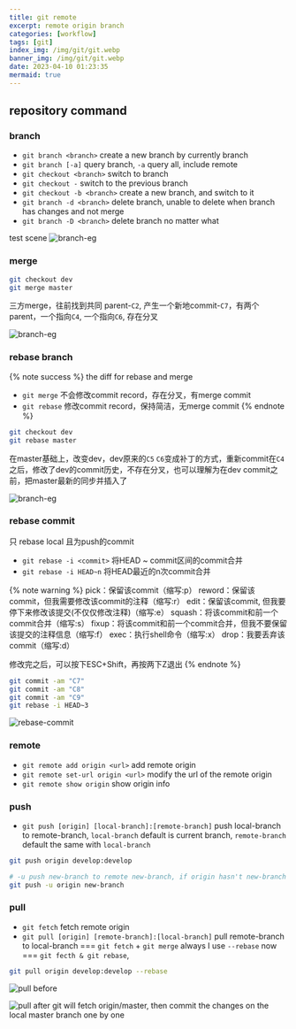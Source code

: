 ```yaml
---
title: git remote
excerpt: remote origin branch
categories: [workflow]
tags: [git]
index_img: /img/git/git.webp
banner_img: /img/git/git.webp
date: 2023-04-10 01:23:35
mermaid: true
---
```


## repository command

### branch

- `git branch <branch>` create a new branch by currently branch
- `git branch [-a]` query branch, `-a` query all, include remote
- `git checkout <branch>` switch to branch
- `git checkout -` switch to the previous branch
- `git checkout -b <branch>` create a new branch, and switch to it
- `git branch -d <branch>` delete branch, unable to delete when branch has changes and not merge
- `git branch -D <branch>` delete branch no matter what

test scene
![branch-eg]( /img/git/branch-eg.webp)

### merge

```sh
git checkout dev
git merge master
```

三方merge，往前找到共同 parent-`C2`, 产生一个新地commit-`C7`，有两个parent，一个指向`C4`, 一个指向`C6`, 存在分叉

![branch-eg]( /img/git/merge-branch.webp)

### rebase branch
{% note success %}
the diff for rebase and merge
- `git merge` 不会修改commit record，存在分叉，有merge commit
- `git rebase` 修改commit record，保持简洁，无merge commit
{% endnote %}

```sh
git checkout dev
git rebase master
```
在master基础上，改变dev，dev原来的`C5` `C6`变成补丁的方式，重新commit在`C4`之后，修改了dev的commit历史，不存在分叉，也可以理解为在dev commit之前，把master最新的同步并插入了

![branch-eg]( /img/git/rebase-branch.webp)

### rebase commit
只 rebase local 且为push的commit

- `git rebase -i <commit>` 将HEAD ~ commit区间的commit合并
- `git rebase -i HEAD~n` 将HEAD最近的n次commit合并

{% note warning %}
pick：保留该commit（缩写:p）
reword：保留该commit，但我需要修改该commit的注释（缩写:r）
edit：保留该commit, 但我要停下来修改该提交(不仅仅修改注释)（缩写:e）
squash：将该commit和前一个commit合并（缩写:s）
fixup：将该commit和前一个commit合并，但我不要保留该提交的注释信息（缩写:f）
exec：执行shell命令（缩写:x）
drop：我要丢弃该commit（缩写:d）

修改完之后，可以按下ESC+Shift，再按两下Z退出
{% endnote %}

```sh
git commit -am "C7"
git commit -am "C8"
git commit -am "C9"
git rebase -i HEAD~3
```

![rebase-commit](/img/git/rebase-commit.webp)

### remote

- `git remote add origin <url>` add remote origin
- `git remote set-url origin <url>` modify the url of the remote origin
- `git remote show origin` show origin info

### push

- `git push [origin] [local-branch]:[remote-branch]` push local-branch to remote-branch, `local-branch` default is current branch, `remote-branch` default the same with `local-branch`
```sh
git push origin develop:develop

# -u push new-branch to remote new-branch, if origin hasn't new-branch
git push -u origin new-branch
```

### pull

- `git fetch` fetch remote origin
- `git pull [origin] [remote-branch]:[local-branch]` pull remote-branch to local-branch === `git fetch` + `git merge`
always I use `--rebase` now === `git fecth & git rebase`, 
```sh
git pull origin develop:develop --rebase
```

![pull before](/img/git/pull-rebase-before.png)

![pull after](/img/git/pull-rebase-after.png)
git will fetch origin/master, then commit the changes on the local master branch one by one
